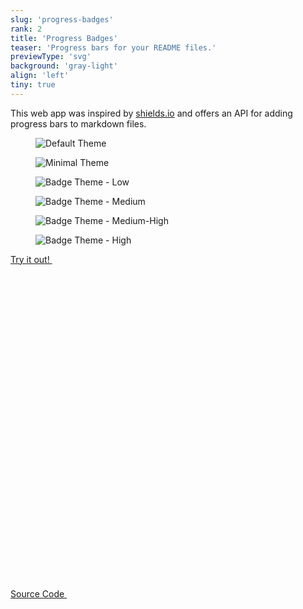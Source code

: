 ```yaml
---
slug: 'progress-badges'
rank: 2
title: 'Progress Badges'
teaser: 'Progress bars for your README files.'
previewType: 'svg'
background: 'gray-light'
align: 'left'
tiny: true
---
```


This web app was inspired by <a href="https://shields.io/">shields.io</a> and offers an API 
for adding progress bars to markdown files.

<figure class="stretch">
<img src="projects/progress-badges/default.svg" alt="Default Theme"/>
</figure>

<figure class="stretch">
<img src="projects/progress-badges/minimal.svg" alt="Minimal Theme"/>
</figure>

<section class="figrow">
<figure>
<img src="projects/progress-badges/badge_low.svg" alt="Badge Theme - Low"/>
</figure>

<figure>
<img src="projects/progress-badges/badge_medium.svg" alt="Badge Theme - Medium"/>
</figure>

<figure>
<img src="projects/progress-badges/badge_medium_high.svg" alt="Badge Theme - Medium-High"/>
</figure>

<figure>
<img src="projects/progress-badges/badge_high.svg" alt="Badge Theme - High"/>
</figure>
</section>


<p>
<a href="https://progressbadges.herokuapp.com/" class="meta link">
Try it out!&nbsp;
<svg viewBox="0 0 24 24" class="icon icon-inline"><use xlink:href="icons/sprite.svg#link"/></svg>
</a>
</p>

<p>
<a href="https://github.com/LenaSchnedlitz/progress" class="meta link">Source Code&nbsp;
<svg viewBox="0 0 24 24" class="icon icon-inline"><use xlink:href="icons/sprite.svg#link"/></svg>
</a>
</p>

<br>
<br>
